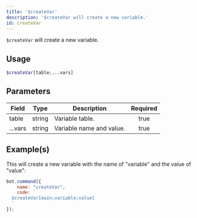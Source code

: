 ```yaml
---
title: '$createVar'
description: '$createVar will create a new variable.'
id: createVar
---
```


`$createVar` will create a new variable.

## Usage

```php
$createVar[table;...vars]
```

## Parameters

| Field   | Type   | Description              | Required |
| ------- | ------ | ------------------------ |:--------:|
| table   | string | Variable table.          |   true   |
| ...vars | string | Variable name and value. |   true   |

## Example(s)

This will create a new variable with the name of "variable" and the value of "value":

```javascript
bot.command({
    name: "createVar",
    code: `
  $createVar[main;variable;value]
  `
});
```